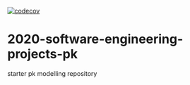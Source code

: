 
[![codecov](https://codecov.io/gh/SABS-Group-1/pkmodelling/branch/master/graph/badge.svg?token=05UPUHBXCN)](undefined)

# 2020-software-engineering-projects-pk
starter pk modelling repository
